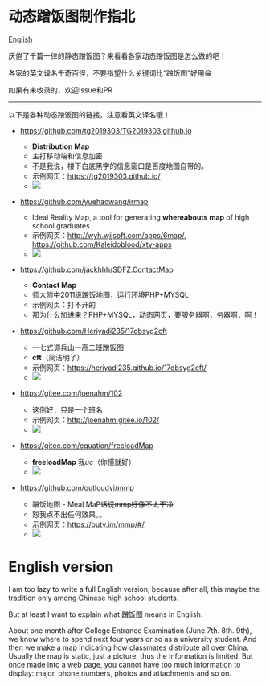 # 动态蹭饭图制作指北

[English](#english-version)

厌倦了千篇一律的静态蹭饭图？来看看各家动态蹭饭图是怎么做的吧！

各家的英文译名千奇百怪，不要指望什么关键词比“蹭饭图”好用:grin:

如果有未收录的，欢迎Issue和PR

---

以下是各种动态蹭饭图的链接，注意看英文译名哦！

- <https://github.com/tg2019303/TG2019303.github.io>
    - **Distribution Map**
    - 主打移动端和信息加密
    - 不是我说，楼下白底黑字的信息窗口是百度地图自带的。
    - 示例网页：<https://tg2019303.github.io/>
    - ![](tg2019303.png)

- <https://github.com/yuehaowang/irmap>
    - Ideal Reality Map, a tool for generating **whereabouts map** of high school graduates
    - 示例网页：<http://wyh.wjjsoft.com/apps/6map/>, <https://github.com/Kaleidoblood/xty-apps>
    - ![](irmap.png)

- <https://github.com/jackhhh/SDFZ.ContactMap>
    - **Contact Map**
    - 师大附中2011级蹭饭地图，运行环境PHP+MYSQL
    - 示例网页：打不开的
    - 那为什么加进来？PHP+MYSQL，动态网页，要服务器啊，务器啊，啊！

- <https://github.com/Heriyadi235/17dbsyg2cft>
    - 一七式调兵山一高二班蹭饭图
    - **cft**（简洁明了）
    - 示例网页：<https://heriyadi235.github.io/17dbsyg2cft/>
    - ![](17dbsyg2cft.png)

- <https://gitee.com/joenahm/102>
    - 这倒好，只是一个班名
    - 示例网页：<http://joenahm.gitee.io/102/>
    - ![](102.png)

- <https://gitee.com/equation/freeloadMap>
    - **freeloadMap** 我*uc*（你懂就好）
    - ![](freeloadMap.png)

- <https://github.com/outloudvi/mmp>
    - 蹭饭地图 - Meal MaP~~话说mmp好像不太干净~~
    - 恕我点不出任何效果。。
    - 示例网页：<https://outv.im/mmp/#/>
    - ![](mmp.png)

# English version

I am too lazy to write a full English version, because after all, this maybe the tradition only among Chinese high school students.

But at least I want to explain what  蹭饭图 means in English. 

About one month after College Entrance Examination (June 7th. 8th. 9th), we know where to spend next four years or so as a university student. And then we make a map indicating how classmates distribute all over China. Usually the map is static, just a picture, thus the information is limited. But once made into a web page, you cannot have too much  information to display: major, phone numbers,  photos and attachments and so on.